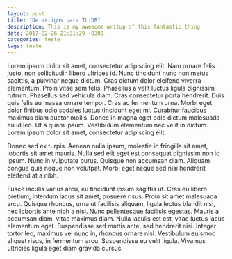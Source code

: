 ```yaml
---
layout: post
title: "De artigos para TL;DR"
description: This is my awesome writup of this fantastic thing
date: 2017-02-26 21:31:29 -0300
categories: teste
tags: teste
---
```


Lorem ipsum dolor sit amet, consectetur adipiscing elit. Nam ornare felis justo, non sollicitudin libero ultrices id. Nunc tincidunt nunc non metus sagittis, a pulvinar neque dictum. Cras dictum dolor eleifend viverra elementum. Proin vitae sem felis. Phasellus a velit luctus ligula dignissim rutrum. Phasellus sed vehicula diam. Cras consectetur porta hendrerit. Duis quis felis eu massa ornare tempor. Cras ac fermentum urna. Morbi eget dolor finibus odio sodales luctus tincidunt eget mi. Curabitur faucibus maximus diam auctor mollis. Donec in magna eget odio dictum malesuada eu id leo. Ut a quam ipsum. Vestibulum elementum nec velit in dictum. Lorem ipsum dolor sit amet, consectetur adipiscing elit.

Donec sed ex turpis. Aenean nulla ipsum, molestie id fringilla sit amet, lobortis sit amet mauris. Nulla sed elit eget est consequat dignissim non id ipsum. Nunc in vulputate purus. Quisque non accumsan diam. Aliquam congue quis neque non volutpat. Morbi eget neque sed nisi hendrerit eleifend at a nibh.

Fusce iaculis varius arcu, eu tincidunt ipsum sagittis ut. Cras eu libero pretium, interdum lacus sit amet, posuere risus. Proin sit amet malesuada arcu. Quisque rhoncus, urna ut facilisis aliquam, ligula lectus blandit nisi, nec lobortis ante nibh a nisl. Nunc pellentesque facilisis egestas. Mauris a accumsan diam, vitae maximus diam. Nulla iaculis est est, vitae luctus lacus elementum eget. Suspendisse sed mattis ante, sed hendrerit nisi. Integer tortor leo, maximus vel nunc in, rhoncus ornare nisl. Vestibulum euismod aliquet risus, in fermentum arcu. Suspendisse eu velit ligula. Vivamus ultricies ligula eget diam gravida cursus.
